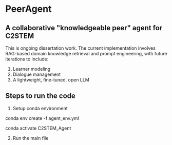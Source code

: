 # PeerAgent
## A collaborative "knowledgeable peer" agent for C2STEM

This is ongoing dissertation work. The current implementation involves RAG-based domain knowledge retrieval and prompt engineering, with future iterations to include:<br>
1. Learner modeling
2. Dialogue management
3. A lightweight, fine-tuned, open LLM

## Steps to run the code

1. Setup conda environment

conda env create -f agent_env.yml

conda activate C2STEM_Agent

2. Run the main file
